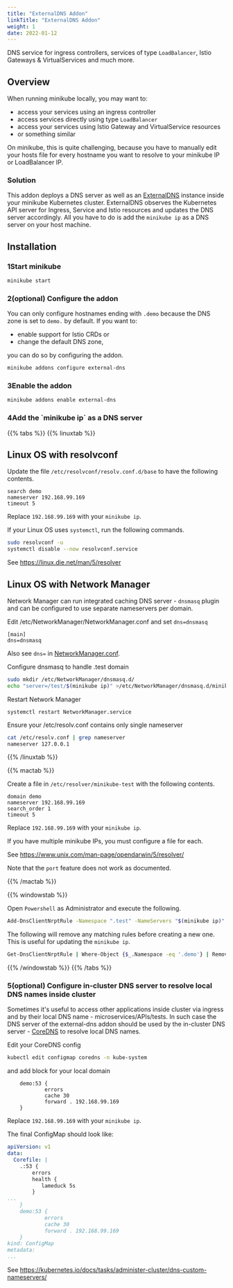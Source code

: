 ```yaml
---
title: "ExternalDNS Addon"
linkTitle: "ExternalDNS Addon"
weight: 1
date: 2022-01-12
---
```

DNS service for ingress controllers, services of type `LoadBalancer`, Istio Gateways &
VirtualServices and much more.

## Overview

When running minikube locally, you may want to:

- access your services using an ingress controller
- access services directly using type `LoadBalancer`
- access your services using Istio Gateway and VirtualService resources
- or something similar

On minikube, this is quite challenging, because you have to manually edit your hosts file for every
hostname you want to resolve to your minikube IP or LoadBalancer IP. 

### Solution

This addon deploys a DNS server as well as an [ExternalDNS](https://github.com/kubernetes-sigs/external-dns) 
instance inside your minikube Kubernetes cluster. ExternalDNS observes the Kubernetes API server for
Ingress, Service and Istio resources and updates the DNS server accordingly. All you have to do is
add the `minikube ip` as a DNS server on your host machine.

## Installation

<h3 class="step"><span class="fa-stack fa-1x"><i class="fa fa-circle fa-stack-2x"></i><strong class="fa-stack-1x text-primary">1</strong></span>Start minikube</h2>

```bash
minikube start
```

<h3 class="step"><span class="fa-stack fa-1x"><i class="fa fa-circle fa-stack-2x"></i><strong class="fa-stack-1x text-primary">2</strong></span>(optional) Configure the addon</h2>

You can only configure hostnames ending with `.demo` because the DNS zone is set to
`demo.` by default. If you want to:

- enable support for Istio CRDs or
- change the default DNS zone, 

you can do so by configuring the addon.

```bash
minikube addons configure external-dns
```

<h3 class="step"><span class="fa-stack fa-1x"><i class="fa fa-circle fa-stack-2x"></i><strong class="fa-stack-1x text-primary">3</strong></span>Enable the addon</h2>

```bash
minikube addons enable external-dns
```

<h3 class="step"><span class="fa-stack fa-1x"><i class="fa fa-circle fa-stack-2x"></i><strong class="fa-stack-1x text-primary">4</strong></span>Add the `minikube ip` as a DNS server</h2>

{{% tabs %}}
{{% linuxtab %}}

## Linux OS with resolvconf

Update the file `/etc/resolvconf/resolv.conf.d/base` to have the following contents.

```
search demo
nameserver 192.168.99.169
timeout 5
```

Replace `192.168.99.169` with your `minikube ip`.

If your Linux OS uses `systemctl`, run the following commands.

```bash
sudo resolvconf -u
systemctl disable --now resolvconf.service
```

See https://linux.die.net/man/5/resolver

## Linux OS with Network Manager

Network Manager can run integrated caching DNS server - `dnsmasq` plugin and can be configured to use separate nameservers per domain.

Edit /etc/NetworkManager/NetworkManager.conf and set `dns=dnsmasq`

```
[main]
dns=dnsmasq
```
Also see `dns=` in [NetworkManager.conf](https://developer.gnome.org/NetworkManager/stable/NetworkManager.conf.html).

Configure dnsmasq to handle .test domain

```bash
sudo mkdir /etc/NetworkManager/dnsmasq.d/
echo "server=/test/$(minikube ip)" >/etc/NetworkManager/dnsmasq.d/minikube.conf
```

Restart Network Manager
```
systemctl restart NetworkManager.service
```
Ensure your /etc/resolv.conf  contains only single nameserver
```bash
cat /etc/resolv.conf | grep nameserver
nameserver 127.0.0.1
```

{{% /linuxtab %}}

{{% mactab %}}

Create a file in `/etc/resolver/minikube-test` with the following contents.

```
domain demo
nameserver 192.168.99.169
search_order 1
timeout 5
```

Replace `192.168.99.169` with your `minikube ip`.

If you have multiple minikube IPs, you must configure a file for each.

See https://www.unix.com/man-page/opendarwin/5/resolver/

Note that the `port` feature does not work as documented.

{{% /mactab %}}

{{% windowstab %}}

Open `Powershell` as Administrator and execute the following.
```sh
Add-DnsClientNrptRule -Namespace ".test" -NameServers "$(minikube ip)"
```

The following will remove any matching rules before creating a new one. This is useful for updating the `minikube ip`.
```sh
Get-DnsClientNrptRule | Where-Object {$_.Namespace -eq '.demo'} | Remove-DnsClientNrptRule -Force; Add-DnsClientNrptRule -Namespace ".demo" -NameServers "$(minikube ip)"
```

{{% /windowstab %}}
{{% /tabs %}}

<h3 class="step"><span class="fa-stack fa-1x"><i class="fa fa-circle fa-stack-2x"></i><strong class="fa-stack-1x text-primary">5</strong></span>(optional) Configure in-cluster DNS server to resolve local DNS names inside cluster</h2>

Sometimes it's useful to access other applications inside cluster via ingress and by their local DNS
name - microservices/APIs/tests. 
In such case the DNS server of the external-dns addon should be used by the in-cluster DNS server -
[CoreDNS](https://coredns.io/) to resolve local DNS names.

Edit your CoreDNS config
```sh
kubectl edit configmap coredns -n kube-system
```
and add block for your local domain
```
    demo:53 {
            errors
            cache 30
            forward . 192.168.99.169
    }

```
Replace `192.168.99.169` with your `minikube ip`.

The final ConfigMap should look like:
```yaml
apiVersion: v1
data:
  Corefile: |
    .:53 {
        errors
        health {
           lameduck 5s
        }
...
    }
    demo:53 {
            errors
            cache 30
            forward . 192.168.99.169
    }
kind: ConfigMap
metadata:
...
```

See https://kubernetes.io/docs/tasks/administer-cluster/dns-custom-nameservers/
